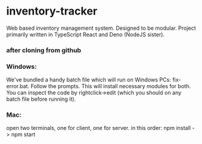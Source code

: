 # inventory-tracker

Web based inventory management system.
Designed to be modular.
Project primarily written in TypeScript React and Deno (NodeJS sister).

### after cloning from github
### Windows:
We've bundled a handy batch file which will run on Windows PCs: fix-error.bat.
Follow the prompts. This will install necessary modules for both. 
You can inspect the code by rightclick->edit (which you should on any batch file before running it).
### Mac: 
open two terminals, one for client, one for server. in this order: 
npm install -> npm start
